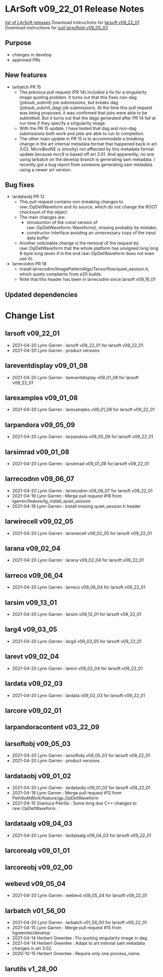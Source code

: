 LArSoft v09_22_01 Release Notes
======================================================================

[list of LArSoft releases](LArSoft_release_list)
Download instructions for [larsoft v09_22_01](http://scisoft.fnal.gov/scisoft/bundles/larsoft/v09_22_01/larsoft-v09_22_01.html)
Download instructions for [just larsoftobj v09_05_03](http://scisoft.fnal.gov/scisoft/bundles/larsoftobj/v09_05_03/larsoftobj-v09_05_03.html)

Purpose
--------------------

-   changes in develop
-   approved PRs

New features
------------------------------

-   larbatch PR 15
    -   The previous pull request (PR 14) included a fix for a singularity image quoting problem. It turns out that this fixes non-dag (jobsub_submit) job submissions, but breaks dag (jobsub_submit_dag) job submissions. At the time this pull request was being proposed, it was confirmed that jobs were able to be submitted. But it turns out that the dags generated after PR 14 fail at run time if they specify a singularity image.
    -   With the PR 15 update, I have tested that dag and non-dag submissions both work and jobs are able to run to completion.
    -   The other main update in PR 15 is to accommodate a breaking change in the art internal metadata format that happened back in art 3.02. MicroBooNE is (mostly) not afftected by this metadata format update because mcc9 is based off art 3.01. And apparently, no one using larbatch on the develop branch is generating sam metadata. I recently got a bug report from someone generating sam metadata using a newer art version.

Bug fixes
------------------------

-   lardataobj PR 12
    -   This pull request contains non-breaking changes to raw::OpDetWaveform and its source, which do not change the ROOT checksum of the object.
    -   The main changes are:
        -   introduction of the const version of raw::OpDetWaveform::Waveform(), missing probably by mistake;
        -   constructor interface avoiding an unnecessary copy of the input data buffer
    -   Another noticeable change is the removal of the request by raw::OpDetWaveform that the whole platform has unsigned long long 8-byte long (even if in the end raw::OpDetWaveform does not even use it).
-   larrecodnn PR 18
    -   Install larrecodnn/ImagePatternAlgs/Tensorflow/quiet_session.h, which quiets complaints from e20 builds.
    -   Note that this header has been in larrecodnn since larsoft v09_16_01

Updated dependencies
----------------------------------------------

Change List
============================

larsoft v09_22_01
------------------------------------------

-   2021-04-20 Lynn Garren : larsoft v09_22_01 for larsoft v09_22_01
-   2021-04-20 Lynn Garren : product versions

lareventdisplay v09_01_08
----------------------------------------------------------

-   2021-04-20 Lynn Garren : lareventdisplay v09_01_08 for larsoft v09_22_01

larexamples v09_01_08
--------------------------------------------------

-   2021-04-20 Lynn Garren : larexamples v09_01_08 for larsoft v09_22_01

larpandora v09_05_09
------------------------------------------------

-   2021-04-20 Lynn Garren : larpandora v09_05_09 for larsoft v09_22_01

larsimrad v09_01_08
----------------------------------------------

-   2021-04-20 Lynn Garren : larsimrad v09_01_08 for larsoft v09_22_01

larrecodnn v09_06_07
------------------------------------------------

-   2021-04-20 Lynn Garren : larrecodnn v09_06_07 for larsoft v09_22_01
-   2021-04-19 Lynn Garren : Merge pull request \#18 from lgarren/feature/lg_install_quiet_session
-   2021-04-19 Lynn Garren : install missing quiet_session.h header

larwirecell v09_02_05
--------------------------------------------------

-   2021-04-20 Lynn Garren : larwirecell v09_02_05 for larsoft v09_22_01

larana v09_02_04
----------------------------------------

-   2021-04-20 Lynn Garren : larana v09_02_04 for larsoft v09_22_01

larreco v09_06_04
------------------------------------------

-   2021-04-20 Lynn Garren : larreco v09_06_04 for larsoft v09_22_01

larsim v09_13_01
----------------------------------------

-   2021-04-20 Lynn Garren : larsim v09_13_01 for larsoft v09_22_01

larg4 v09_03_05
--------------------------------------

-   2021-04-20 Lynn Garren : larg4 v09_03_05 for larsoft v09_22_01

larevt v09_02_04
----------------------------------------

-   2021-04-20 Lynn Garren : larevt v09_02_04 for larsoft v09_22_01

lardata v09_02_03
------------------------------------------

-   2021-04-20 Lynn Garren : lardata v09_02_03 for larsoft v09_22_01

larcore v09_02_01
------------------------------------------

larpandoracontent v03_22_09
--------------------------------------------------------------

larsoftobj v09_05_03
------------------------------------------------

-   2021-04-20 Lynn Garren : larsoftobj v09_05_03 for larsoft v09_22_01
-   2021-04-20 Lynn Garren : product versions

lardataobj v09_01_02
------------------------------------------------

-   2021-04-20 Lynn Garren : lardataobj v09_01_02 for larsoft v09_22_01
-   2021-04-19 Lynn Garren : Merge pull request \#12 from PetrilloAtWork/feature/gp_OpDetWaveform
-   2021-04-15 Gianluca Petrillo : Some long due C++ changes to raw::OpDetWaveform.

lardataalg v09_04_03
------------------------------------------------

-   2021-04-20 Lynn Garren : lardataalg v09_04_03 for larsoft v09_22_01

larcorealg v09_01_01
------------------------------------------------

larcoreobj v09_02_00
------------------------------------------------

webevd v09_05_04
----------------------------------------

-   2021-04-20 Lynn Garren : webevd v09_05_04 for larsoft v09_22_01

larbatch v01_56_00
--------------------------------------------

-   2021-04-20 Lynn Garren : larbatch v01_56_00 for larsoft v09_22_01
-   2021-04-15 Lynn Garren : Merge pull request \#15 from hgreenlee/develop
-   2021-04-14 Herbert Greenlee : Fix quoting singularity image in dag.
-   2021-04-14 Herbert Greenlee : Adapt to art internal sam metadata changes in art 3.02.
-   2020-10-15 Herbert Greenlee : Require only one process_name.

larutils v1_28_00
------------------------------------------
